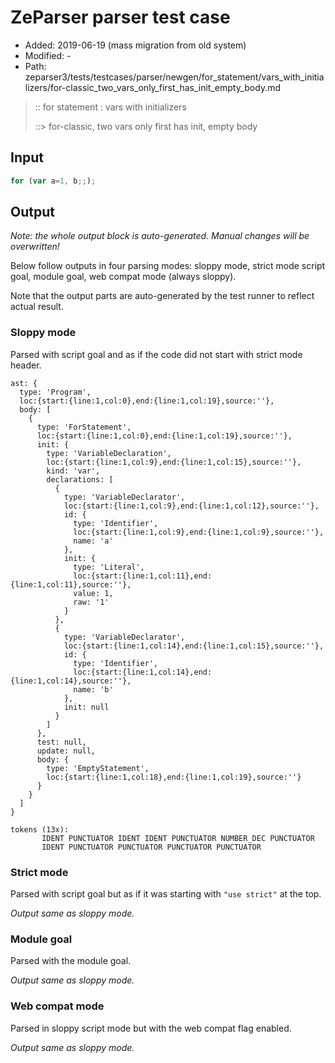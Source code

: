 # ZeParser parser test case

- Added: 2019-06-19 (mass migration from old system)
- Modified: -
- Path: zeparser3/tests/testcases/parser/newgen/for_statement/vars_with_initializers/for-classic_two_vars_only_first_has_init_empty_body.md

> :: for statement : vars with initializers
>
> ::> for-classic, two vars only first has init, empty body

## Input

`````js
for (var a=1, b;;);
`````

## Output

_Note: the whole output block is auto-generated. Manual changes will be overwritten!_

Below follow outputs in four parsing modes: sloppy mode, strict mode script goal, module goal, web compat mode (always sloppy).

Note that the output parts are auto-generated by the test runner to reflect actual result.

### Sloppy mode

Parsed with script goal and as if the code did not start with strict mode header.

`````
ast: {
  type: 'Program',
  loc:{start:{line:1,col:0},end:{line:1,col:19},source:''},
  body: [
    {
      type: 'ForStatement',
      loc:{start:{line:1,col:0},end:{line:1,col:19},source:''},
      init: {
        type: 'VariableDeclaration',
        loc:{start:{line:1,col:9},end:{line:1,col:15},source:''},
        kind: 'var',
        declarations: [
          {
            type: 'VariableDeclarator',
            loc:{start:{line:1,col:9},end:{line:1,col:12},source:''},
            id: {
              type: 'Identifier',
              loc:{start:{line:1,col:9},end:{line:1,col:9},source:''},
              name: 'a'
            },
            init: {
              type: 'Literal',
              loc:{start:{line:1,col:11},end:{line:1,col:11},source:''},
              value: 1,
              raw: '1'
            }
          },
          {
            type: 'VariableDeclarator',
            loc:{start:{line:1,col:14},end:{line:1,col:15},source:''},
            id: {
              type: 'Identifier',
              loc:{start:{line:1,col:14},end:{line:1,col:14},source:''},
              name: 'b'
            },
            init: null
          }
        ]
      },
      test: null,
      update: null,
      body: {
        type: 'EmptyStatement',
        loc:{start:{line:1,col:18},end:{line:1,col:19},source:''}
      }
    }
  ]
}

tokens (13x):
       IDENT PUNCTUATOR IDENT IDENT PUNCTUATOR NUMBER_DEC PUNCTUATOR
       IDENT PUNCTUATOR PUNCTUATOR PUNCTUATOR PUNCTUATOR
`````

### Strict mode

Parsed with script goal but as if it was starting with `"use strict"` at the top.

_Output same as sloppy mode._

### Module goal

Parsed with the module goal.

_Output same as sloppy mode._

### Web compat mode

Parsed in sloppy script mode but with the web compat flag enabled.

_Output same as sloppy mode._
